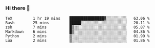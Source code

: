 ### Hi there 👋

<!--
**gustavkrist/gustavkrist** is a ✨ _special_ ✨ repository because its `README.md` (this file) appears on your GitHub profile.

Here are some ideas to get you started:

- 🔭 I’m currently working on ...
- 🌱 I’m currently learning ...
- 👯 I’m looking to collaborate on ...
- 🤔 I’m looking for help with ...
- 💬 Ask me about ...
- 📫 How to reach me: ...
- 😄 Pronouns: ...
- ⚡ Fun fact: ...
-->

<!--START_SECTION:waka-->

```text
TeX         1 hr 19 mins    ███████████████▓░░░░░░░░░   63.06 %
Bash        25 mins         █████░░░░░░░░░░░░░░░░░░░░   20.11 %
zsh         7 mins          █▒░░░░░░░░░░░░░░░░░░░░░░░   05.87 %
Markdown    6 mins          █▒░░░░░░░░░░░░░░░░░░░░░░░   04.86 %
Python      2 mins          ▒░░░░░░░░░░░░░░░░░░░░░░░░   01.99 %
Lua         2 mins          ▒░░░░░░░░░░░░░░░░░░░░░░░░   01.86 %
```

<!--END_SECTION:waka-->
